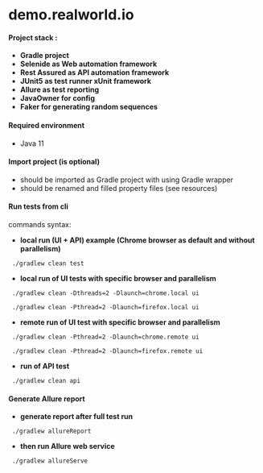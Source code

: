 # demo.realworld.io
#### Project stack :
- **Gradle project**
- **Selenide as Web automation framework**
- **Rest Assured as API automation framework**
- **JUnit5 as test runner xUnit framework**
- **Allure as test reporting**
- **JavaOwner for config**
- **Faker for generating random sequences**


#### Required environment

- Java 11

#### Import project (is optional)
- should be imported as Gradle project with using Gradle wrapper
- should be renamed and filled property files (see resources) 

#### Run tests from cli

commands syntax:
- **local run (UI + API) example (Chrome browser as default and without parallelism)**
```
 ./gradlew clean test
```
- **local run of UI tests with specific browser and parallelism**
```
 ./gradlew clean -Dthreads=2 -Dlaunch=chrome.local ui
```
```
 ./gradlew clean -Pthread=2 -Dlaunch=firefox.local ui
```
- **remote run of UI test with specific browser and parallelism**
```
 ./gradlew clean -Pthread=2 -Dlaunch=chrome.remote ui
```
```
 ./gradlew clean -Pthread=2 -Dlaunch=firefox.remote ui
```
- **run of API test**
```
 ./gradlew clean api
```

#### Generate Allure report
- **generate report after full test run**
```
 ./gradlew allureReport
```
- **then run Allure web service**
```
 ./gradlew allureServe
```